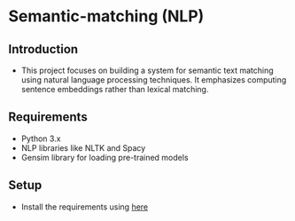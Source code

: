 # Semantic-matching (NLP)

## Introduction

- This project focuses on building a system for semantic text matching using natural language processing techniques. It emphasizes computing sentence embeddings rather than lexical matching.


## Requirements
- Python 3.x
- NLP libraries like NLTK and Spacy
- Gensim library for loading pre-trained models

## Setup
- Install the requirements using [here]()